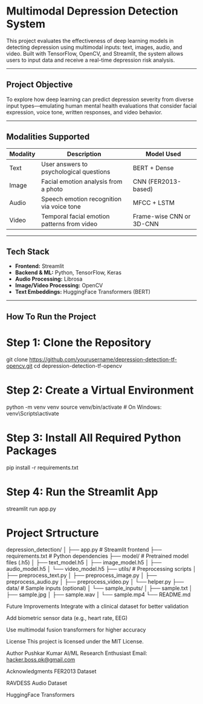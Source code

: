 # Multimodal Depression Detection System

This project evaluates the effectiveness of deep learning models in detecting depression using multimodal inputs: text, images, audio, and video. Built with TensorFlow, OpenCV, and Streamlit, the system allows users to input data and receive a real-time depression risk analysis.

---

## Project Objective

To explore how deep learning can predict depression severity from diverse input types—emulating human mental health evaluations that consider facial expression, voice tone, written responses, and video behavior.

---

## Modalities Supported

| Modality | Description | Model Used |
|----------|-------------|------------|
| Text     | User answers to psychological questions | BERT + Dense |
| Image    | Facial emotion analysis from a photo     | CNN (FER2013-based) |
| Audio    | Speech emotion recognition via voice tone | MFCC + LSTM |
| Video    | Temporal facial emotion patterns from video | Frame-wise CNN or 3D-CNN |

---

## Tech Stack

- **Frontend:** Streamlit  
- **Backend & ML:** Python, TensorFlow, Keras  
- **Audio Processing:** Librosa  
- **Image/Video Processing:** OpenCV  
- **Text Embeddings:** HuggingFace Transformers (BERT)

---

## How To Run the Project

# Step 1: Clone the Repository
git clone https://github.com/yourusername/depression-detection-tf-opencv.git
cd depression-detection-tf-opencv

# Step 2: Create a Virtual Environment
python -m venv venv
source venv/bin/activate       # On Windows: venv\Scripts\activate

# Step 3: Install All Required Python Packages
pip install -r requirements.txt

# Step 4: Run the Streamlit App
streamlit run app.py

# Project Srtructure 

   depression_detection/
│
├── app.py                    # Streamlit frontend
├── requirements.txt          # Python dependencies
├── model/                    # Pretrained model files (.h5)
│   ├── text_model.h5
│   ├── image_model.h5
│   ├── audio_model.h5
│   └── video_model.h5
├── utils/                    # Preprocessing scripts
│   ├── preprocess_text.py
│   ├── preprocess_image.py
│   ├── preprocess_audio.py
│   ├── preprocess_video.py
│   └── helper.py
├── data/                     # Sample inputs (optional)
│   └── sample_inputs/
│       ├── sample.txt
│       ├── sample.jpg
│       ├── sample.wav
│       └── sample.mp4
└── README.md

Future Improvements
Integrate with a clinical dataset for better validation

Add biometric sensor data (e.g., heart rate, EEG)

Use multimodal fusion transformers for higher accuracy

License
This project is licensed under the MIT License.

Author
Pushkar Kumar
AI/ML Research Enthusiast
Email: hacker.boss.pk@gmail.com

Acknowledgments
FER2013 Dataset

RAVDESS Audio Dataset

HuggingFace Transformers

